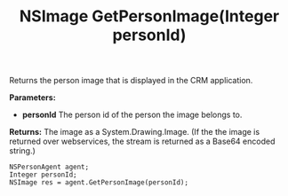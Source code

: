 ﻿---
uid: crmscript_ref_NSPersonAgent_GetPersonImage
title: NSImage GetPersonImage(Integer personId)
intellisense: NSPersonAgent.GetPersonImage
keywords: NSPersonAgent, GetPersonImage
so.topic: reference
---

Returns the person image that is displayed in the CRM application.

**Parameters:**
 - **personId** The person id of the person the image belongs to.

**Returns:** The image as a System.Drawing.Image. (If the the image is returned over webservices, the stream is returned as a Base64 encoded string.)

```crmscript
NSPersonAgent agent;
Integer personId;
NSImage res = agent.GetPersonImage(personId);
```

